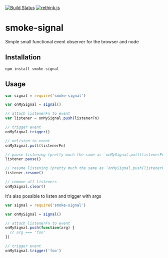 [![Build Status](https://travis-ci.org/StephanHoyer/smoke-signal.svg)](https://travis-ci.org/StephanHoyer/smoke-signal) [![rethink.js](https://img.shields.io/badge/rethink-js-yellow.svg)](https://github.com/rethinkjs/manifest)

# smoke-signal

Simple small functional event observer for the browser and node

## Installation

```
npm install smoke-signal
```

## Usage

```javascript
var signal = require('smoke-signal')

var onMySignal = signal()

// attach listenerFn to event
var listener = onMySignal.push(listenerFn)

// trigger event
onMySignal.trigger()

// unlisten to event
onMySignal.pull(listenerFn)

// pause listening (pretty much the same as `onMySignal.pull(listenerFn)`)
listener.pause()

// resume listening (pretty much the same as `onMySignal.push(listenerFn)`)
listener.resume()

// remove all listeners
onMySignal.clear()
```

It's also possible to listen and trigger with args

```javascript
var signal = require('smoke-signal')

var onMySignal = signal()

// attach listenerFn to event
onMySignal.push(function(arg) {
  // arg === 'foo'
})

// trigger event
onMySignal.trigger('foo')
```
